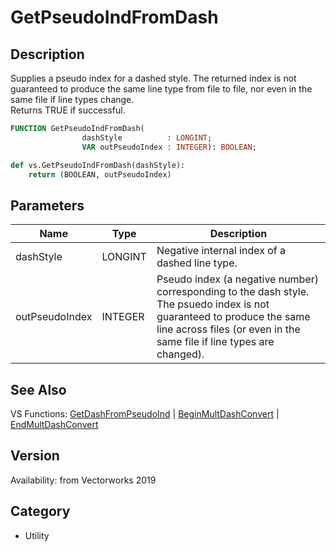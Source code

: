 # GetPseudoIndFromDash

## Description
Supplies a pseudo index for a dashed style. The returned index is not guaranteed to produce the same line type from file to file, nor even in the same file if line types change.<BR>
Returns TRUE if successful.

```pascal
FUNCTION GetPseudoIndFromDash(
				dashStyle          : LONGINT;
				VAR outPseudoIndex : INTEGER): BOOLEAN;
```

```python
def vs.GetPseudoIndFromDash(dashStyle):
    return (BOOLEAN, outPseudoIndex)
```

## Parameters
|Name|Type|Description|
|---|---|---|
|dashStyle|LONGINT|Negative internal index of a dashed line type.|
|outPseudoIndex|INTEGER|Pseudo index (a negative number) corresponding to the dash style.  The psuedo index is not guaranteed to produce the same line across files (or even in the same file if line types are changed).|

## See Also
VS Functions:
[GetDashFromPseudoInd](GetDashFromPseudoInd.md) 
| [BeginMultDashConvert](BeginMultDashConvert.md) 
| [EndMultDashConvert](EndMultDashConvert.md)

## Version
Availability: from Vectorworks 2019

## Category
* Utility

